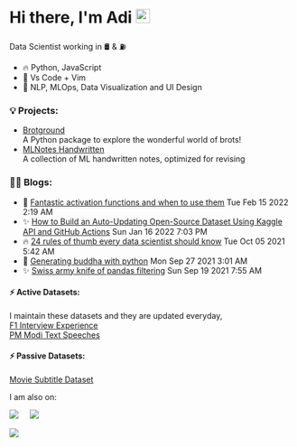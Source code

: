 # Hi there, I'm Adi <img src="https://media.giphy.com/media/hvRJCLFzcasrR4ia7z/giphy.gif" width="25px">
Data Scientist working in 🛢️ & ⛽ 

- 🔥 Python, JavaScript
- 🔨 Vs Code + Vim
- 💓 NLP, MLOps, Data Visualization and UI Design

### 💡 Projects:

- [Brotground](https://github.com/adiamaan92/brotground)  
A Python package to explore the wonderful world of brots!
- [MLNotes Handwritten](https://github.com/adiamaan92/mlnotes_handwritten)  
A collection of ML handwritten notes, optimized for revising

### ✍🏽 Blogs:
<!-- BLOG-POST-LIST:START -->
 - 🌮 [Fantastic activation functions and when to use them](https://towardsdatascience.com/fantastic-activation-functions-and-when-to-use-them-481fe2bb2bde?source=rss-d59191da7c75------2) Tue Feb 15 2022 2:19 AM
 - ✨ [How to Build an Auto-Updating Open-Source Dataset Using Kaggle API and GitHub Actions](https://python.plainenglish.io/how-to-build-an-auto-updating-open-source-dataset-using-kaggle-api-and-github-actions-a7b010eca222?source=rss-d59191da7c75------2) Sun Jan 16 2022 7:03 PM
 - 🔥 [24 rules of thumb every data scientist should know](https://medium.com/geekculture/24-maxims-every-data-scientist-should-know-d9ef9df5887e?source=rss-d59191da7c75------2) Tue Oct 05 2021 5:42 AM
 - 🚀 [Generating buddha with python](https://medium.com/mlearning-ai/generating-buddha-with-computation-401c6cb35bb5?source=rss-d59191da7c75------2) Mon Sep 27 2021 3:01 AM
 - ✨ [Swiss army knife of pandas filtering](https://towardsdatascience.com/swiss-army-knife-of-pandas-filtering-24866166ca97?source=rss-d59191da7c75------2) Sun Sep 19 2021 7:55 AM<!-- BLOG-POST-LIST:END -->

#### ⚡ Active Datasets:
I maintain these datasets and they are updated everyday,  
[F1 Interview Experience](https://www.kaggle.com/adiamaan/f1-visa-experiences)  
[PM Modi Text Speeches](https://www.kaggle.com/adiamaan/modi-speeches)  

#### ⚡ Passive Datasets:
[Movie Subtitle Dataset](https://www.kaggle.com/adiamaan/movie-subtitle-dataset)  

I am also on:
<p align="left">
  <a target="_blank" href="https://www.linkedin.com/in/adiamaan-keerthi/"><img src="https://img.shields.io/badge/LinkedIn-0077B5?style=for-the-badge&logo=linkedin&logoColor=white" /></a>&nbsp;&nbsp;&nbsp;&nbsp;
     <a href="https://blog.adiamaan.com/"><img src="https://img.shields.io/badge/Medium-12100E?style=for-the-badge&logo=medium&logoColor=white" /></a>&nbsp;&nbsp;&nbsp;&nbsp;
</p>


![](https://komarev.com/ghpvc/?username=adiamaan92&style=flat)
